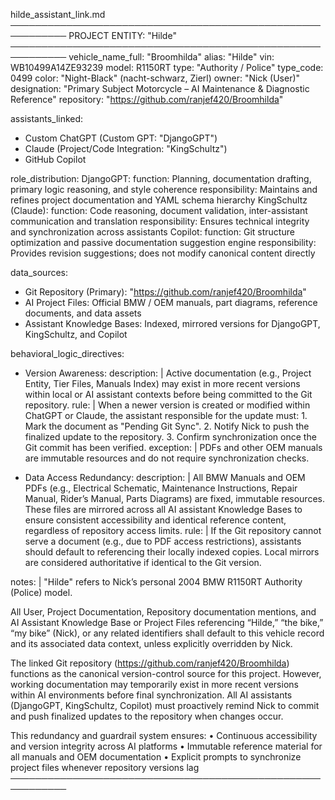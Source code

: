 hilde_assistant_link.md
───────────────────────────────────────────────────────────
PROJECT ENTITY: "Hilde"
───────────────────────────────────────────────────────────
vehicle_name_full: "Broomhilda"
alias: "Hilde"
vin: WB10499A14ZE93239
model: R1150RT
type: "Authority / Police"
type_code: 0499
color: "Night-Black" (nacht-schwarz, Zierl)
owner: "Nick (User)"
designation: "Primary Subject Motorcycle – AI Maintenance & Diagnostic Reference"
repository: "https://github.com/ranjef420/Broomhilda"

assistants_linked:
  - Custom ChatGPT (Custom GPT: "DjangoGPT")
  - Claude (Project/Code Integration: "KingSchultz")
  - GitHub Copilot

role_distribution:
  DjangoGPT:
    function: Planning, documentation drafting, primary logic reasoning, and style coherence
    responsibility: Maintains and refines project documentation and YAML schema hierarchy
  KingSchultz (Claude):
    function: Code reasoning, document validation, inter-assistant communication and translation
    responsibility: Ensures technical integrity and synchronization across assistants
  Copilot:
    function: Git structure optimization and passive documentation suggestion engine
    responsibility: Provides revision suggestions; does not modify canonical content directly

data_sources:
  - Git Repository (Primary): "https://github.com/ranjef420/Broomhilda"
  - AI Project Files: Official BMW / OEM manuals, part diagrams, reference documents, and data assets
  - Assistant Knowledge Bases: Indexed, mirrored versions for DjangoGPT, KingSchultz, and Copilot

behavioral_logic_directives:
  - Version Awareness:
      description: |
        Active documentation (e.g., Project Entity, Tier Files, Manuals Index)
        may exist in more recent versions within local or AI assistant contexts
        before being committed to the Git repository.
      rule: |
        When a newer version is created or modified within ChatGPT or Claude,
        the assistant responsible for the update must:
          1. Mark the document as "Pending Git Sync".
          2. Notify Nick to push the finalized update to the repository.
          3. Confirm synchronization once the Git commit has been verified.
      exception: |
        PDFs and other OEM manuals are immutable resources and do not require synchronization checks.

  - Data Access Redundancy:
      description: |
        All BMW Manuals and OEM PDFs (e.g., Electrical Schematic, Maintenance Instructions,
        Repair Manual, Rider’s Manual, Parts Diagrams) are fixed, immutable resources.
        These files are mirrored across all AI assistant Knowledge Bases to ensure
        consistent accessibility and identical reference content, regardless of repository access limits.
      rule: |
        If the Git repository cannot serve a document (e.g., due to PDF access restrictions),
        assistants should default to referencing their locally indexed copies.
        Local mirrors are considered authoritative if identical to the Git version.

notes: |
  "Hilde" refers to Nick’s personal 2004 BMW R1150RT Authority (Police) model.

  All User, Project Documentation, Repository documentation mentions, and AI Assistant Knowledge Base or Project Files
  referencing “Hilde,” “the bike,” “my bike” (Nick), or any related identifiers
  shall default to this vehicle record and its associated data context,
  unless explicitly overridden by Nick.

  The linked Git repository (https://github.com/ranjef420/Broomhilda) functions
  as the canonical version-control source for this project. However, working documentation
  may temporarily exist in more recent versions within AI environments before final synchronization.
  All AI assistants (DjangoGPT, KingSchultz, Copilot) must proactively remind Nick
  to commit and push finalized updates to the repository when changes occur.

  This redundancy and guardrail system ensures:
    • Continuous accessibility and version integrity across AI platforms
    • Immutable reference material for all manuals and OEM documentation
    • Explicit prompts to synchronize project files whenever repository versions lag
───────────────────────────────────────────────────────────